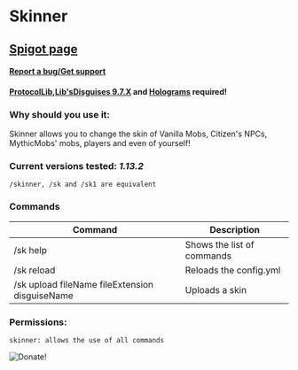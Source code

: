 # Skinner

## [Spigot page](https://www.spigotmc.org/resources/skinner.59452/)

#### [Report a bug/Get support](https://sndev.it/c/support)

#### [ProtocolLib](https://www.spigotmc.org/resources/protocollib.1997/),[Lib'sDisguises 9.7.X](https://www.spigotmc.org/resources/libs-disguises.32453/download?version=252287) and [Holograms](https://www.spigotmc.org/resources/holograms.4924/) required!

### Why should you use it:
Skinner allows you to change the skin of Vanilla Mobs, Citizen's NPCs, MythicMobs' mobs, players and even of yourself!

### Current versions tested: *1.13.2*

    /skinner, /sk and /sk1 are equivalent​
    
### Commands

Command | Description
---------|------------
/sk help | Shows the list of commands
/sk reload | Reloads the config.yml
/sk upload fileName fileExtension disguiseName <disguiseDisplayName> | Uploads a skin
  
### Permissions:
    skinner: allows the use of all commands

![Donate!](https://proxy.spigotmc.org/c3159ca56058cc7d0de785cb0d2ba3473ac6a50d?url=https%3A%2F%2Fwww.umassmed.edu%2Fglobalassets%2Fmueller-lab-for-gene-therapy%2Fsupport-us-button.png)
